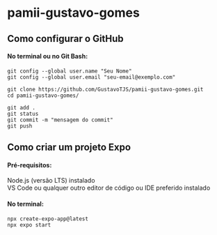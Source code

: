 # pamii-gustavo-gomes

## Como configurar o GitHub 

#### No terminal ou no Git Bash:

    git config --global user.name "Seu Nome"  
    git config --global user.email "seu-email@exemplo.com"  

    git clone https://github.com/GustavoTJS/pamii-gustavo-gomes.git 
    cd pamii-gustavo-gomes/

    git add .  
    git status  
    git commit -m "mensagem do commit"  
    git push



## Como criar um projeto Expo

#### Pré-requisitos:  
Node.js (versão LTS) instalado  
VS Code ou qualquer outro editor de código ou IDE preferido instalado

#### No terminal:  

    npx create-expo-app@latest  
    npx expo start

